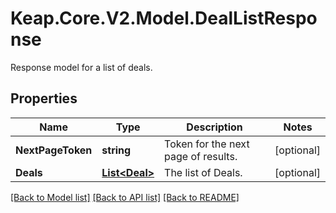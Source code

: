 # Keap.Core.V2.Model.DealListResponse
Response model for a list of deals.

## Properties

Name | Type | Description | Notes
------------ | ------------- | ------------- | -------------
**NextPageToken** | **string** | Token for the next page of results. | [optional] 
**Deals** | [**List&lt;Deal&gt;**](Deal.md) | The list of Deals. | [optional] 

[[Back to Model list]](../README.md#documentation-for-models) [[Back to API list]](../README.md#documentation-for-api-endpoints) [[Back to README]](../README.md)


